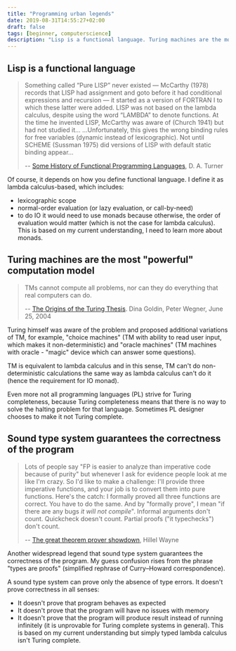 ```yaml
---
title: "Programming urban legends"
date: 2019-08-31T14:55:27+02:00
draft: false
tags: [beginner, computerscience]
description: "Lisp is a functional language. Turing machines are the most \"powerful\" computation model. Sound type system guarantees the correctness of the program"
---
```


## Lisp is a functional language

> Something called “Pure LISP” never existed — McCarthy (1978) records that LISP had assignment and goto before it had conditional expressions and recursion — it started as a version of FORTRAN I to which these latter were added.
> LISP was not based on the lambda calculus, despite using the word “LAMBDA” to denote functions. At the time he invented LISP, McCarthy was aware of (Church 1941) but had not studied it...
>  ...Unfortunately, this gives the wrong binding rules for free variables (dynamic instead of lexicographic).
> Not until SCHEME (Sussman 1975) did versions of LISP with default static binding appear...
>
> -- [Some History of Functional Programming Languages](https://www.cs.kent.ac.uk/people/staff/dat/tfp12/tfp12.pdf), D. A. Turner

Of course, it depends on how you define functional language. I define it as lambda calculus-based, which includes:

  - lexicographic scope
  - normal-order evaluation (or lazy evaluation, or call-by-need)
  - to do IO it would need to use monads because otherwise, the order of evaluation would matter (which is not the case for lambda calculus). This is based on my current understanding, I need to learn more about monads.

## Turing machines are the most "powerful" computation model

> TMs cannot compute all problems, nor can they do everything that real computers
> can do.
>
> -- [The Origins of the Turing Thesis](https://pdfs.semanticscholar.org/9a9d/3d5393dd90a37ef9a0b8420fe4c41fc5d8f9.pdf). Dina Goldin, Peter Wegner, June 25, 2004

Turing himself was aware of the problem and proposed additional variations of TM, for example, "choice machines" (TM with ability to read user input, which makes it non-deterministic) and "oracle machines" (TM machines with oracle - "magic" device which can answer some questions).

TM is equivalent to lambda calculus and in this sense, TM can't do non-deterministic calculations the same way as lambda calculus can't do it (hence the requirement for IO monad).

Even more not all programming languages (PL) strive for Turing completeness, because Turing completeness means that there is no way to solve the halting problem for that language. Sometimes PL designer chooses to make it not Turing complete.

## Sound type system guarantees the correctness of the program

> Lots of people say "FP is easier to analyze than imperative code because of purity" but whenever I ask for evidence people look at me like I'm crazy. So I'd like to make a challenge: I'll provide three imperative functions, and your job is to convert them into pure functions.
> Here's the catch: I formally proved all three functions are correct. You have to do the same. And by "formally prove", I mean "if there are any bugs _it will not compile_". Informal arguments don't count. Quickcheck doesn't count. Partial proofs ("it typechecks") don't count.
>
> -- [The great theorem prover showdown](https://www.hillelwayne.com/post/theorem-prover-showdown/), Hillel Wayne

Another widespread legend that sound type system guarantees the correctness of the program. My guess confusion rises from the phrase "types are proofs" (simplified rephrase of Curry–Howard correspondence).

A sound type system can prove only the absence of type errors. It doesn't prove correctness in all senses:

- It doesn't prove that program behaves as expected
- It doesn't prove that the program will have no issues with memory
- It doesn't prove that the program will produce result instead of running infinitely (it is unprovable for Turing complete systems in general). This is based on my current understanding but simply typed lambda calculus isn't Turing complete.

